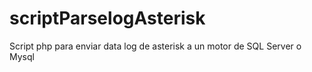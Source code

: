 # scriptParselogAsterisk
Script php para enviar data log de asterisk a un motor de SQL Server o Mysql

